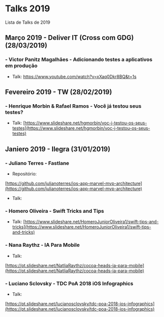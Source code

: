 # Talks 2019
Lista de Talks de 2019

## Março 2019 - Deliver IT (Cross com GDG) (28/03/2019)

### - Victor Panitz Magalhães - Adicionando testes a aplicativos em produção

- Talk: https://www.youtube.com/watch?v=xXaq0Dkr8BQ&t=1s


## Fevereiro 2019 - TW (28/02/2019)

### - Henrique Morbin & Rafael Ramos - Você já testou seus testes?

- Talk: [https://www.slideshare.net/hgmorbin/voc-j-testou-os-seus-testes](https://www.slideshare.net/hgmorbin/voc-j-testou-os-seus-testes)


## Janiero 2019 - Ilegra (31/01/2019)

### - Juliano Terres - Fastlane

- Repositório: 

[https://github.com/julianoterres/ios-app-marvel-mvp-architecture](https://github.com/julianoterres/ios-app-marvel-mvp-architecture)

- Talk:


### - Homero Oliveira - Swift Tricks and Tips

- Talk: [https://www.slideshare.net/HomeroJuniorOliveira1/swift-tips-and-tricks](https://www.slideshare.net/HomeroJuniorOliveira1/swift-tips-and-tricks)


### - Nana Raythz - IA Para Mobile

- Talk: 

[https://pt.slideshare.net/NatliaRaythz/cocoa-heads-ia-para-mobile](https://pt.slideshare.net/NatliaRaythz/cocoa-heads-ia-para-mobile)

### - Luciano Sclovsky - TDC PoA 2018 iOS Infographics

- Talk: 

[https://pt.slideshare.net/lucianosclovsky/tdc-poa-2018-ios-infographics](https://pt.slideshare.net/lucianosclovsky/tdc-poa-2018-ios-infographics)
